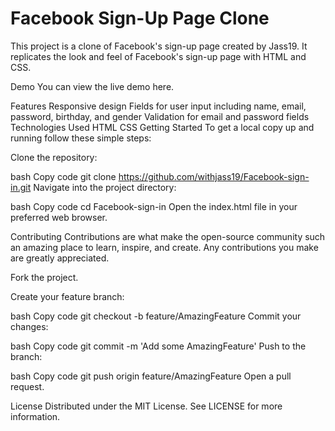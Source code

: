 # Facebook Sign-Up Page Clone


This project is a clone of Facebook's sign-up page created by Jass19. It replicates the look and feel of Facebook's sign-up page with HTML and CSS.

Demo
You can view the live demo here.

Features
Responsive design
Fields for user input including name, email, password, birthday, and gender
Validation for email and password fields
Technologies Used
HTML
CSS
Getting Started
To get a local copy up and running follow these simple steps:

Clone the repository:

bash
Copy code
git clone https://github.com/withjass19/Facebook-sign-in.git
Navigate into the project directory:

bash
Copy code
cd Facebook-sign-in
Open the index.html file in your preferred web browser.

Contributing
Contributions are what make the open-source community such an amazing place to learn, inspire, and create. Any contributions you make are greatly appreciated.

Fork the project.

Create your feature branch:

bash
Copy code
git checkout -b feature/AmazingFeature
Commit your changes:

bash
Copy code
git commit -m 'Add some AmazingFeature'
Push to the branch:

bash
Copy code
git push origin feature/AmazingFeature
Open a pull request.

License
Distributed under the MIT License. See LICENSE for more information.
